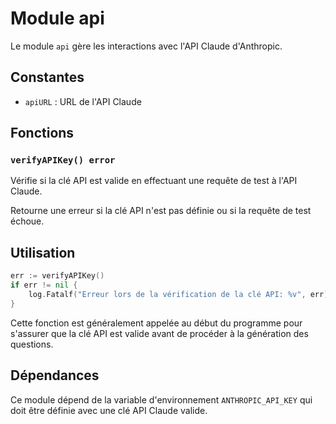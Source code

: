 # Module api

Le module `api` gère les interactions avec l'API Claude d'Anthropic.

## Constantes

- `apiURL` : URL de l'API Claude

## Fonctions

### `verifyAPIKey() error`

Vérifie si la clé API est valide en effectuant une requête de test à l'API Claude.

Retourne une erreur si la clé API n'est pas définie ou si la requête de test échoue.

## Utilisation

```go
err := verifyAPIKey()
if err != nil {
    log.Fatalf("Erreur lors de la vérification de la clé API: %v", err)
}
```

Cette fonction est généralement appelée au début du programme pour s'assurer que la clé API est valide avant de procéder à la génération des questions.

## Dépendances

Ce module dépend de la variable d'environnement `ANTHROPIC_API_KEY` qui doit être définie avec une clé API Claude valide.
